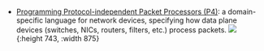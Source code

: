 - [Programming Protocol-independent Packet Processors (P4)](https://p4.org/): a domain-specific language for network devices, specifying how data plane devices (switches, NICs, routers, filters, etc.) process packets.
  ![](https://p4.org/wp-content/uploads/2021/05/p4program-1-1-2.png){:height 743, :width 875}